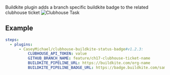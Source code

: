 Buildkite plugin adds a branch specific buildkite badge to the related clubhouse ticket
![Clubhouse Task](https://imgur.com/eSGqrRa.png)

## Example
```yml
steps:
  - plugins:
      - CaseyMichael/clubhouse-buildkite-status-badge#v1.2.3:
          CLUBHOUSE_API_TOKEN: value
          GITHUB_BRANCH_NAME: feature/ch17-clubhouse-ticket-name
          BUILDKITE_PIPELINE_URL: https://buildkite.com/org-name
          BUILDKITE_PIPELINE_BADGE_URL: https://badge.buildkite.com/sample.svg
```